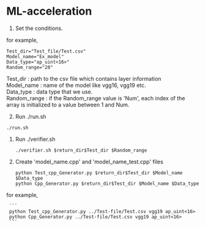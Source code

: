# ML-acceleration  

1. Set the conditions.  
  
for example,  
```
Test_dir="Test_file/Test.csv"  
Model_name="Ex_model"  
Data_type="ap_uint<16>"  
Random_range="20"    
```  
Test_dir : path to the csv file which contains layer information  
Model_name : name of the model like vgg16, vgg19 etc.  
Data_type : data type that we use.  
Random_range : if the Random_range value is 'Num', each index of the array is initialized to a value between 1 and Num.  

2. Run ./run.sh  
```
./run.sh
```  
  1) Run ./verifier.sh  
     
     ```
     ./verifier.sh $return_dir$Test_dir $Random_range  
     ```  
  2) Create 'model_name.cpp' and 'model_name_test.cpp' files  
     ```
     python Test_cpp_Generator.py $return_dir$Test_dir $Model_name $Data_type  
     python Cpp_Generator.py $return_dir$Test_dir $Model_name $Data_type  
     ```   
   for example,  
   
     ```
     python Test_cpp_Generator.py ../Test-file/Test.csv vgg19 ap_uint<16> 
     python Cpp_Generator.py ../Test-file/Test.csv vgg19 ap_uint<16>
     ```
